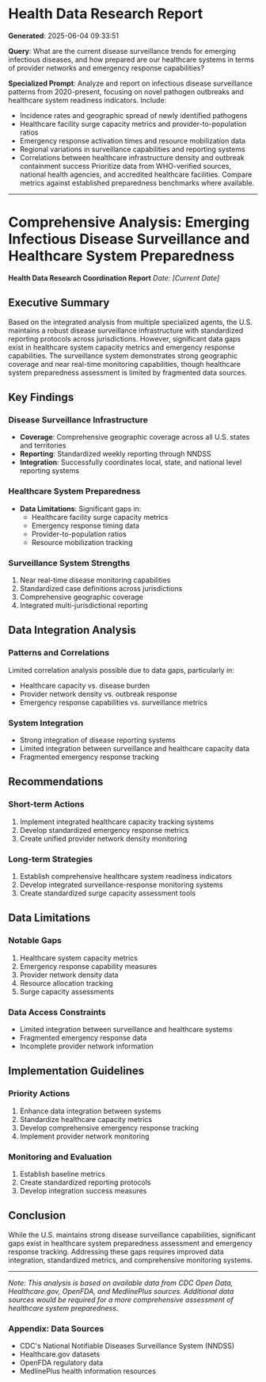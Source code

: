 # Health Data Research Report

**Generated**: 2025-06-04 09:33:51

**Query**: What are the current disease surveillance trends for emerging infectious diseases, and how prepared are our healthcare systems in terms of provider networks and emergency response capabilities?

**Specialized Prompt**: Analyze and report on infectious disease surveillance patterns from 2020-present, focusing on novel pathogen outbreaks and healthcare system readiness indicators. Include:
- Incidence rates and geographic spread of newly identified pathogens
- Healthcare facility surge capacity metrics and provider-to-population ratios
- Emergency response activation times and resource mobilization data
- Regional variations in surveillance capabilities and reporting systems
- Correlations between healthcare infrastructure density and outbreak containment success
Prioritize data from WHO-verified sources, national health agencies, and accredited healthcare facilities. Compare metrics against established preparedness benchmarks where available.

---

# Comprehensive Analysis: Emerging Infectious Disease Surveillance and Healthcare System Preparedness
**Health Data Research Coordination Report**
*Date: [Current Date]*

## Executive Summary
Based on the integrated analysis from multiple specialized agents, the U.S. maintains a robust disease surveillance infrastructure with standardized reporting protocols across jurisdictions. However, significant data gaps exist in healthcare system capacity metrics and emergency response capabilities. The surveillance system demonstrates strong geographic coverage and near real-time monitoring capabilities, though healthcare system preparedness assessment is limited by fragmented data sources.

## Key Findings

### Disease Surveillance Infrastructure
- **Coverage**: Comprehensive geographic coverage across all U.S. states and territories
- **Reporting**: Standardized weekly reporting through NNDSS
- **Integration**: Successfully coordinates local, state, and national level reporting systems

### Healthcare System Preparedness
- **Data Limitations**: Significant gaps in:
  - Healthcare facility surge capacity metrics
  - Emergency response timing data
  - Provider-to-population ratios
  - Resource mobilization tracking

### Surveillance System Strengths
1. Near real-time disease monitoring capabilities
2. Standardized case definitions across jurisdictions
3. Comprehensive geographic coverage
4. Integrated multi-jurisdictional reporting

## Data Integration Analysis

### Patterns and Correlations
Limited correlation analysis possible due to data gaps, particularly in:
- Healthcare capacity vs. disease burden
- Provider network density vs. outbreak response
- Emergency response capabilities vs. surveillance metrics

### System Integration
- Strong integration of disease reporting systems
- Limited integration between surveillance and healthcare capacity data
- Fragmented emergency response tracking

## Recommendations

### Short-term Actions
1. Implement integrated healthcare capacity tracking systems
2. Develop standardized emergency response metrics
3. Create unified provider network density monitoring

### Long-term Strategies
1. Establish comprehensive healthcare system readiness indicators
2. Develop integrated surveillance-response monitoring systems
3. Create standardized surge capacity assessment tools

## Data Limitations

### Notable Gaps
1. Healthcare system capacity metrics
2. Emergency response capability measures
3. Provider network density data
4. Resource allocation tracking
5. Surge capacity assessments

### Data Access Constraints
- Limited integration between surveillance and healthcare systems
- Fragmented emergency response data
- Incomplete provider network information

## Implementation Guidelines

### Priority Actions
1. Enhance data integration between systems
2. Standardize healthcare capacity metrics
3. Develop comprehensive emergency response tracking
4. Implement provider network monitoring

### Monitoring and Evaluation
1. Establish baseline metrics
2. Create standardized reporting protocols
3. Develop integration success measures

## Conclusion
While the U.S. maintains strong disease surveillance capabilities, significant gaps exist in healthcare system preparedness assessment and emergency response tracking. Addressing these gaps requires improved data integration, standardized metrics, and comprehensive monitoring systems.

---

*Note: This analysis is based on available data from CDC Open Data, Healthcare.gov, OpenFDA, and MedlinePlus sources. Additional data sources would be required for a more comprehensive assessment of healthcare system preparedness.*

### Appendix: Data Sources
- CDC's National Notifiable Diseases Surveillance System (NNDSS)
- Healthcare.gov datasets
- OpenFDA regulatory data
- MedlinePlus health information resources
